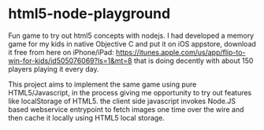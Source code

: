 html5-node-playground
=====================

Fun game to try out html5 concepts with nodejs. 
I had developed a memory game for my kids in native Objective C and put it on iOS appstore, 
download it free from here on iPhone/iPad: https://itunes.apple.com/us/app/flip-to-win-for-kids/id505076069?ls=1&mt=8
that is doing decently with about 150 players playing it every day.

This project aims to implement the same game using pure HTML5/Javascript, in the process giving me opportunity to try 
out features like localStorage of HTML5.
the client side javascript invokes Node.JS based webservice entrypoint to fetch images one time over the wire and 
then cache it locally using HTML5 local storage.
